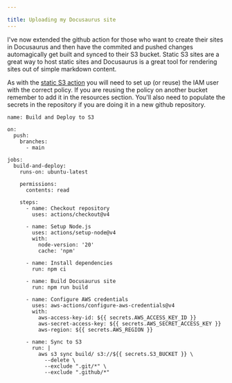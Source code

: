 ```yaml
---

title: Uploading my Docusaurus site
---
```


I've now extended the github action for those who want to create their sites in Docusaurus and then have the commited and pushed changes automagically get built and synced to their S3 bucket. Static S3 sites are a great way to host static sites and Docusaurus is a great tool for rendering sites out of simple markdown content. 

As with the [static S3 action](s3-github-action.md) you will need to set up (or reuse) the IAM user with the correct policy. If you are reusing the policy on another bucket remember to add it in the resources section. You'll also need to populate the secrets in the repository if you are doing it in a new github repository. 

```
name: Build and Deploy to S3

on:
  push:
    branches:
      - main

jobs:
  build-and-deploy:
    runs-on: ubuntu-latest
    
    permissions:
      contents: read
      
    steps:
      - name: Checkout repository
        uses: actions/checkout@v4

      - name: Setup Node.js
        uses: actions/setup-node@v4
        with:
          node-version: '20'
          cache: 'npm'

      - name: Install dependencies
        run: npm ci

      - name: Build Docusaurus site
        run: npm run build
        
      - name: Configure AWS credentials
        uses: aws-actions/configure-aws-credentials@v4
        with:
          aws-access-key-id: ${{ secrets.AWS_ACCESS_KEY_ID }}
          aws-secret-access-key: ${{ secrets.AWS_SECRET_ACCESS_KEY }}
          aws-region: ${{ secrets.AWS_REGION }}

      - name: Sync to S3
        run: |
          aws s3 sync build/ s3://${{ secrets.S3_BUCKET }} \
            --delete \
            --exclude ".git/*" \
            --exclude ".github/*"

```